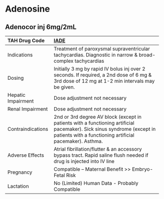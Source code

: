 # Adenosine

## Adenocor inj 6mg/2mL

| TAH Drug Code      | [**IADE**](https://www.tahsda.org.tw/drugs/hissearch.php?drug_code=IADE)                                                                                                           |
|:-------------------|:-----------------------------------------------------------------------------------------------------------------------------------------------------------------------------------|
| Indications        | Treatment of paroxysmal supraventricular tachycardias. Diagnostic in narrow & broad-complex tachycardias                                                                           |
| Dosing             | Initially 3 mg by rapid IV bolus inj over 2 seconds. If required, a 2nd dose of 6 mg & 3rd dose of 12 mg at 1-2 min intervals may be given.                                        |
| Hepatic Impairment | Dose adjustment not necessary                                                                                                                                                      |
| Renal Impairment   | Dose adjustment not necessary                                                                                                                                                      |
| Contraindications  | 2nd or 3rd degree AV block (except in patients with a functioning artificial pacemaker). Sick sinus syndrome (except in patients with a functioning artificial pacemaker). Asthma. |
| Adverse Effects    | Atrial fibrillation/flutter & an accessory bypass tract. Rapid saline flush needed if drug is injected into IV line                                                                |
| Pregnancy          | Compatible – Maternal Benefit >> Embryo-Fetal Risk                                                                                                                                 |
| Lactation          | No (Limited) Human Data - Probably Compatible                                                                                                                                      |

